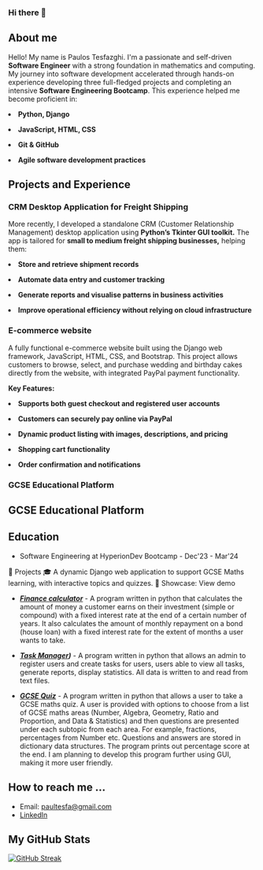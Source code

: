 ### Hi there 👋

<h2> About me </h2>

Hello! My name is Paulos Tesfazghi. I'm a passionate and self-driven **Software Engineer** with a strong foundation in mathematics and computing. My journey into software development accelerated through hands-on experience developing three full-fledged projects and completing an intensive **Software Engineering Bootcamp**. This experience helped me become proficient in:

**<li>Python, Django</li>**

**<li>JavaScript, HTML, CSS</li>**

**<li>Git & GitHub</li>**

**<li>Agile software development practices</li>**


<h2>Projects and Experience</h2>

<h3>CRM Desktop Application for Freight Shipping</h3>  

More recently, I developed a standalone CRM (Customer Relationship Management) desktop application using **Python’s Tkinter GUI toolkit.** The app is tailored for **small to medium freight shipping businesses,** helping them:

**<li>Store and retrieve shipment records</li>**

**<li>Automate data entry and customer tracking</li>**

**<li>Generate reports and visualise patterns in business activities</li>**

**<li>Improve operational efficiency without relying on cloud infrastructure</li>**

<h3>E-commerce website</h3>

A fully functional e-commerce website built using the Django web framework, JavaScript, HTML, CSS, and Bootstrap.
This project allows customers to browse, select, and purchase wedding and birthday cakes directly from the website, with integrated PayPal payment functionality.

**Key Features:**

**<li>Supports both guest checkout and registered user accounts</li>**

**<li>Customers can securely pay online via PayPal</li>**

**<li>Dynamic product listing with images, descriptions, and pricing</li>**

**<li>Shopping cart functionality</li>**

**<li>Order confirmation and notifications</li>**


<h3>GCSE Educational Platform</h3>


<h2>GCSE Educational Platform </h2>

<h2>Education</h2>

* Software Engineering at HyperionDev Bootcamp - Dec'23 - Mar'24



🔨 Projects
🎓 
A dynamic Django web application to support GCSE Maths learning, with interactive topics and quizzes.
📸 Showcase: View demo

* ***[Finance calculator](https://github.com/pth2020/Bootcamp-Portfolio/blob/main/Capstone%20Project%201/finance_calculators.py)*** - A program written in python that calculates the amount of money a customer earns on their investment (simple or compound) 
  with a fixed interest rate at the end of a certain number of years. It also calculates the amount of monthly repayment on a bond (house loan) 
  with a fixed interest rate for the extent of months a user wants to take. 

* ***[Task Manager](https://github.com/pth2020/Bootcamp-Portfolio/blob/main/capstone_project2/task_manager.py))*** - A program written in python that allows an admin to register users and create tasks for users, users able to view all tasks,
  generate reports, display statistics. All data is written to and read from text files.

* ***[GCSE Quiz](https://github.com/pth2020/gcse_project/tree/master)*** - A program written in python that allows a user to take a GCSE maths quiz. A user is provided with options to choose from a list of GCSE maths areas (Number, Algebra, Geometry, Ratio and Proportion, and Data & Statistics) and then questions are presented under each subtopic from each area. For example, fractions, percentages from Number etc. Questions and answers are stored in dictionary data structures. The program prints out percentage score at the end. I am planning to develop this program further using GUI, making it more user friendly.
   
<h2>How to reach me ...</h2>

* Email: paultesfa@gmail.com
* [LinkedIn](https://www.linkedin.com/in/paulos-tesfazghi-59098318a/)
  

<h2>My GitHub Stats</h2>

[![GitHub Streak](http://github-readme-streak-stats.herokuapp.com?user=pth2020&theme=dark&background=000000)](https://git.io/streak-stats)

